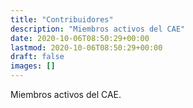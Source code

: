 ```yaml
---
title: "Contribuidores"
description: "Miembros activos del CAE"
date: 2020-10-06T08:50:29+00:00
lastmod: 2020-10-06T08:50:29+00:00
draft: false
images: []
---
```


Miembros activos del CAE.

